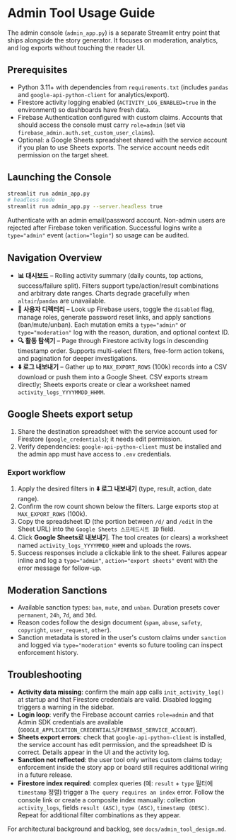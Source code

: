 # Admin Tool Usage Guide

The admin console (`admin_app.py`) is a separate Streamlit entry point that ships alongside the story generator. It focuses on moderation, analytics, and log exports without touching the reader UI.

## Prerequisites
- Python 3.11+ with dependencies from `requirements.txt` (includes `pandas` and `google-api-python-client` for analytics/export).
- Firestore activity logging enabled (`ACTIVITY_LOG_ENABLED=true` in the environment) so dashboards have fresh data.
- Firebase Authentication configured with custom claims. Accounts that should access the console must carry `role=admin` (set via `firebase_admin.auth.set_custom_user_claims`).
- Optional: a Google Sheets spreadsheet shared with the service account if you plan to use Sheets exports. The service account needs edit permission on the target sheet.

## Launching the Console
```bash
streamlit run admin_app.py
# headless mode
streamlit run admin_app.py --server.headless true
```

Authenticate with an admin email/password account. Non-admin users are rejected after Firebase token verification. Successful logins write a `type="admin"` event (`action="login"`) so usage can be audited.

## Navigation Overview
- **📊 대시보드** – Rolling activity summary (daily counts, top actions, success/failure split). Filters support type/action/result combinations and arbitrary date ranges. Charts degrade gracefully when `altair`/`pandas` are unavailable.
- **👥 사용자 디렉터리** – Look up Firebase users, toggle the `disabled` flag, manage roles, generate password reset links, and apply sanctions (ban/mute/unban). Each mutation emits a `type="admin"` or `type="moderation"` log with the reason, duration, and optional context ID.
- **🔍 활동 탐색기** – Page through Firestore activity logs in descending timestamp order. Supports multi-select filters, free-form action tokens, and pagination for deeper investigations.
- **⬇️ 로그 내보내기** – Gather up to `MAX_EXPORT_ROWS` (100k) records into a CSV download or push them into a Google Sheet. CSV exports stream directly; Sheets exports create or clear a worksheet named `activity_logs_YYYYMMDD_HHMM`.

## Google Sheets export setup
1. Share the destination spreadsheet with the service account used for Firestore (`google_credentials`); it needs edit permission.
2. Verify dependencies: `google-api-python-client` must be installed and the admin app must have access to `.env` credentials.

### Export workflow
1. Apply the desired filters in **⬇️ 로그 내보내기** (type, result, action, date range).
2. Confirm the row count shown below the filters. Large exports stop at `MAX_EXPORT_ROWS` (100k).
3. Copy the spreadsheet ID (the portion between `/d/` and `/edit` in the Sheet URL) into the `Google Sheets 스프레드시트 ID` field.
4. Click **Google Sheets로 내보내기**. The tool creates (or clears) a worksheet named `activity_logs_YYYYMMDD_HHMM` and uploads the rows.
5. Success responses include a clickable link to the sheet. Failures appear inline and log a `type="admin"`, `action="export sheets"` event with the error message for follow-up.

## Moderation Sanctions
- Available sanction types: `ban`, `mute`, and `unban`. Duration presets cover `permanent`, `24h`, `7d`, and `30d`.
- Reason codes follow the design document (`spam`, `abuse`, `safety`, `copyright`, `user_request`, `other`).
- Sanction metadata is stored in the user's custom claims under `sanction` and logged via `type="moderation"` events so future tooling can inspect enforcement history.

## Troubleshooting
- **Activity data missing**: confirm the main app calls `init_activity_log()` at startup and that Firestore credentials are valid. Disabled logging triggers a warning in the sidebar.
- **Login loop**: verify the Firebase account carries `role=admin` and that Admin SDK credentials are available (`GOOGLE_APPLICATION_CREDENTIALS`/`FIREBASE_SERVICE_ACCOUNT`).
- **Sheets export errors**: check that `google-api-python-client` is installed, the service account has edit permission, and the spreadsheet ID is correct. Details appear in the UI and the activity log.
- **Sanction not reflected**: the user tool only writes custom claims today; enforcement inside the story app or board still requires additional wiring in a future release.
- **Firestore index required**: complex queries (예: `result` + `type` 필터에 `timestamp` 정렬) trigger a `The query requires an index` error. Follow the console link or create a composite index manually: collection `activity_logs`, fields `result (ASC)`, `type (ASC)`, `timestamp (DESC)`. Repeat for additional filter combinations as they appear.

For architectural background and backlog, see `docs/admin_tool_design.md`.
